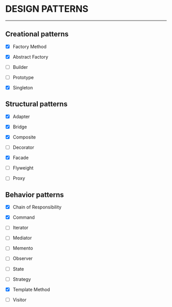 # DESIGN PATTERNS
---

## Creational patterns

- [x] Factory Method

- [x] Abstract Factory 

- [ ] Builder

- [ ] Prototype

- [x] Singleton


## Structural patterns

- [x] Adapter

- [x] Bridge 

- [x] Composite 

- [ ] Decorator

- [x] Facade

- [ ] Flyweight

- [ ] Proxy

## Behavior patterns

- [x] Chain of Responsibility

- [x] Command

- [ ] Iterator

- [ ] Mediator

- [ ] Memento

- [ ] Observer 

- [ ] State

- [ ] Strategy

- [x] Template Method

- [ ] Visitor
